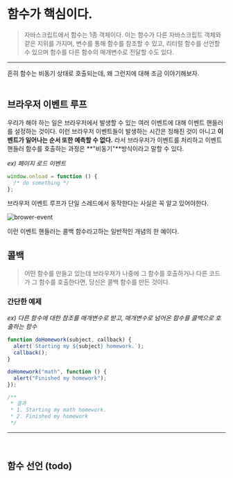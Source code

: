 # 함수가 핵심이다.

> 자바스크립트에서 함수는 1종 객체이다. 이는 함수가 다른 자바스크립트 객체와 같은 지위를 가지며, 변수를 통해 함수를 참조할 수 있고, 리터럴 함수를 선언할 수 있으며 함수를 다른 함수의 매개변수로 전달할 수도 있다.

---

흔히 함수는 비동기 상태로 호출되는데, 왜 그런지에 대해 조금 이야기해보자.
<br /><br />

## 브라우저 이벤트 루프

우리가 해야 하는 일은 브라우저에서 발생할 수 있는 여러 이벤트에 대해 이벤트 핸들러를 설정하는 것이다. 이런 브라우저 이벤트들이 발생하는 시간은 정해진 것이 아니고 **이벤트가 일어나는 순서 또한 예측할 수 없다.**
라서 브라우저가 이벤트를 처리하고 이벤트 핸들러 함수를 호출하는 과정은 **"비동기"**방식이라고 말할 수 있다.

_ex) 페이지 로드 이벤트_

```javascript
window.onload = function () {
  /* do something */
};
```

브라우저 이벤트 루프가 단일 스레드에서 동작한다는 사실은 꼭 알고 있어야한다.

![brower-event](browser-event.heic)

이런 이벤트 핸들러는 콜백 함수라고하는 일반적인 개념의 한 예이다.

## 콜백

> 어떤 함수를 만들고 있는데 브라우져가 나중에 그 함수를 호출하거나 다른 코드가 그 함수를 호출한다면, 당신은 콜백 함수를 만든 것이다.

### 간단한 예제

_ex) 다른 함수에 대한 참조를 매개변수로 받고, 매개변수로 넘어온 함수를 콜백으로 호출하는 함수_

```javascript
function doHomework(subject, callback) {
  alert(`Starting my ${subject} homework.`);
  callback();
}

doHomework("math", function () {
  alert("Finished my homework");
});

/**
 * 결과
 * 1. Starting my math homework.
 * 2. Finished my homework
 */
```

---

<br />

## 함수 선언 (todo)

